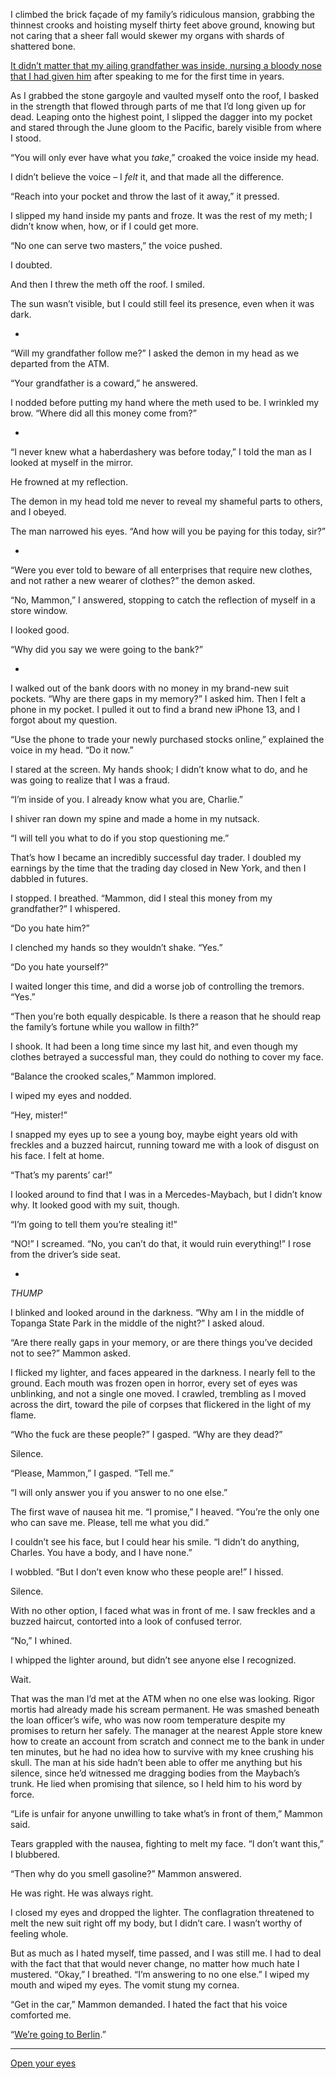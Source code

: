 I climbed the brick façade of my family’s ridiculous mansion, grabbing the thinnest crooks and hoisting myself thirty feet above ground, knowing but not caring that a sheer fall would skewer my organs with shards of shattered bone. 

[It didn’t matter that my ailing grandfather was inside, nursing a bloody nose that I had given him](https://redd.it/uzmvzl) after speaking to me for the first time in years. 

As I grabbed the stone gargoyle and vaulted myself onto the roof, I basked in the strength that flowed through parts of me that I’d long given up for dead. Leaping onto the highest point, I slipped the dagger into my pocket and stared through the June gloom to the Pacific, barely visible from where I stood. 

“You will only ever have what you *take*,” croaked the voice inside my head.

I didn’t believe the voice – I *felt* it, and that made all the difference.

“Reach into your pocket and throw the last of it away,” it pressed.

I slipped my hand inside my pants and froze. It was the rest of my meth; I didn’t know when, how, or if I could get more. 

“No one can serve two masters,” the voice pushed.

I doubted.

And then I threw the meth off the roof. I smiled.

The sun wasn’t visible, but I could still feel its presence, even when it was dark. 

*

“Will my grandfather follow me?” I asked the demon in my head as we departed from the ATM.

“Your grandfather is a coward,” he answered. 

I nodded before putting my hand where the meth used to be. I wrinkled my brow. “Where did all this money come from?”

*

“I never knew what a haberdashery was before today,” I told the man as I looked at myself in the mirror. 

He frowned at my reflection.

The demon in my head told me never to reveal my shameful parts to others, and I obeyed.

The man narrowed his eyes. “And how will you be paying for this today, sir?”

*

“Were you ever told to beware of all enterprises that require new clothes, and not rather a new wearer of clothes?” the demon asked.

“No, Mammon,” I answered, stopping to catch the reflection of myself in a store window. 

I looked good. 

“Why did you say we were going to the bank?”

*

I walked out of the bank doors with no money in my brand-new suit pockets. “Why are there gaps in my memory?” I asked him. Then I felt a phone in my pocket. I pulled it out to find a brand new iPhone 13, and I forgot about my question. 

“Use the phone to trade your newly purchased stocks online,” explained the voice in my head. “Do it now.”

I stared at the screen. My hands shook; I didn’t know what to do, and he was going to realize that I was a fraud.

“I’m inside of you. I already know what you are, Charlie.”

I shiver ran down my spine and made a home in my nutsack.

“I will tell you what to do if you stop questioning me.”

That’s how I became an incredibly successful day trader. I doubled my earnings by the time that the trading day closed in New York, and then I dabbled in futures.

I stopped. I breathed. “Mammon, did I steal this money from my grandfather?” I whispered.

“Do you hate him?”

I clenched my hands so they wouldn’t shake. “Yes.”

“Do you hate yourself?”

I waited longer this time, and did a worse job of controlling the tremors. “Yes.”

“Then you’re both equally despicable. Is there a reason that he should reap the family’s fortune while you wallow in filth?”

I shook. It had been a long time since my last hit, and even though my clothes betrayed a successful man, they could do nothing to cover my face.

“Balance the crooked scales,” Mammon implored. 

I wiped my eyes and nodded. 

“Hey, mister!”

I snapped my eyes up to see a young boy, maybe eight years old with freckles and a buzzed haircut, running toward me with a look of disgust on his face. I felt at home.

“That’s my parents’ car!”

I looked around to find that I was in a Mercedes-Maybach, but I didn’t know why. It looked good with my suit, though.

“I’m going to tell them you’re stealing it!”

“NO!” I screamed. “No, you can’t do that, it would ruin everything!” I rose from the driver’s side seat.

*

*THUMP*

I blinked and looked around in the darkness. “Why am I in the middle of Topanga State Park in the middle of the night?” I asked aloud. 

“Are there really gaps in your memory, or are there things you’ve decided not to see?” Mammon asked.

I flicked my lighter, and faces appeared in the darkness. I nearly fell to the ground. Each mouth was frozen open in horror, every set of eyes was unblinking, and not a single one moved. I crawled, trembling as I moved across the dirt, toward the pile of corpses that flickered in the light of my flame.

“Who the fuck are these people?” I gasped. “Why are they dead?”

Silence.

“Please, Mammon,” I gasped. “Tell me.”

“I will only answer you if you answer to no one else.”

The first wave of nausea hit me. “I promise,” I heaved. “You’re the only one who can save me. Please, tell me what you did.”

I couldn’t see his face, but I could hear his smile. “I didn’t do anything, Charles. You have a body, and I have none.”

I wobbled. “But I don’t even know who these people are!” I hissed.

Silence.

With no other option, I faced what was in front of me. I saw freckles and a buzzed haircut, contorted into a look of confused terror.

“No,” I whined. 

I whipped the lighter around, but didn’t see anyone else I recognized.

Wait.

That was the man I’d met at the ATM when no one else was looking. Rigor mortis had already made his scream permanent. He was smashed beneath the loan officer’s wife, who was now room temperature despite my promises to return her safely. The manager at the nearest Apple store knew how to create an account from scratch and connect me to the bank in under ten minutes, but he had no idea how to survive with my knee crushing his skull. The man at his side hadn’t been able to offer me anything but his silence, since he’d witnessed me dragging bodies from the Maybach’s trunk. He lied when promising that silence, so I held him to his word by force.

“Life is unfair for anyone unwilling to take what’s in front of them,” Mammon said.

Tears grappled with the nausea, fighting to melt my face. “I don’t want this,” I blubbered.

“Then why do you smell gasoline?” Mammon answered.

He was right. He was always right. 

I closed my eyes and dropped the lighter. The conflagration threatened to melt the new suit right off my body, but I didn’t care. I wasn’t worthy of feeling whole.

But as much as I hated myself, time passed, and I was still me. I had to deal with the fact that that would never change, no matter how much hate I mustered. “Okay,” I breathed. “I’m answering to no one else.” I wiped my mouth and wiped my eyes. The vomit stung my cornea.

“Get in the car,” Mammon demanded. I hated the fact that his voice comforted me. 

“[We’re going to Berlin](https://www.reddit.com/r/ByfelsDisciple/).”

-------------

[Open your eyes](https://www.reddit.com/r/thedemoncollection/)